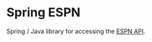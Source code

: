 Spring ESPN
===========

Spring / Java library for accessing the [ESPN API](http://developer.espn.com/).